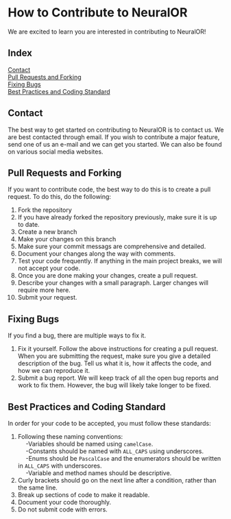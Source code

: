 # How to Contribute to NeuralOR
We are excited to learn you are interested in contributing to NeuralOR!

## Index

[Contact](#contact) <br />
[Pull Requests and Forking](#pr) <br />
[Fixing Bugs](#bugs) <br />
[Best Practices and Coding Standard](#best) <br />

## <a name="contact"> Contact </a>
The best way to get started on contributing to NeuralOR is to contact us. We are best contacted through email. If you wish to contribute a major feature, send one of us an e-mail and we can get you started.
We can also be found on various social media websites.

## <a name="pr"> Pull Requests and Forking </a>
If you want to contribute code, the best way to do this is to create a pull request. To do this, do the following: <br />
1. Fork the repository <br />
2. If you have already forked the repository previously, make sure it is up to date. <br />
3. Create a new branch <br />
4. Make your changes on this branch <br />
5. Make sure your commit messags are comprehensive and detailed. <br />
6. Document your changes along the way with comments. <br />
7. Test your code frequently. If anything in the main project breaks, we will not accept your code. <br />
8. Once you are done making your changes, create a pull request. <br />
9. Describe your changes with a small paragraph. Larger changes will require more here. <br />
10. Submit your request. <br />

## <a name="bugs"> Fixing Bugs </a>
If you find a bug, there are multiple ways to fix it. <br />
1. Fix it yourself. Follow the above instructions for creating a pull request. When you are submitting the request, make sure you give a detailed description of the bug. Tell us what it is, how it affects the code, and how we can reproduce it. <br />
2. Submit a bug report. We will keep track of all the open bug reports and work to fix them. However, the bug will likely take longer to be fixed. <br />

## <a name="best"> Best Practices and Coding Standard </a>
In order for your code to be accepted, you must follow these standards: <br />
1. Following these naming conventions: <br />
&emsp;  -Variables should be named using `camelCase`. <br />
&emsp;  -Constants should be named with `ALL_CAPS` using underscores. <br />
&emsp;  -Enums should be `PascalCase` and the enumerators should be written in `ALL_CAPS` with underscores. <br />
&emsp;  -Variable and method names should be descriptive. <br />
2. Curly brackets should go on the next line after a condition, rather than the same line. <br />
3. Break up sections of code to make it readable. <br />
4. Document your code thoroughly. <br />
5. Do not submit code with errors. <br />
